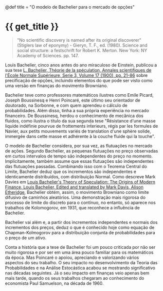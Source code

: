 @def title = "O modelo de Bachelier para o mercado de opções"

# {{ get_title }}

> "No scientific discovery is named after its original discoverer" (Stiglers law of eponymy) - Gieryn, T. F., ed. (1980). Science and social structure: a festschrift for Robert K. Merton. New York: NY Academy of Sciences. pp. 147.

Louis Bachelier, cinco anos antes do ano miraculoso de Einstein, publicou a sua tese [L. Bachelier, Théorie de la spéculation, Annales scientifiques de l'École Normale Supérieure, Serie 3, Volume 17 (1900), pp. 21-86](https://doi.org/10.24033/asens.476) sobre precificação de opções, incluindo elementos do que pode ser visto como uma versão em finanças do movimento Browniano.

Bachelier teve como professores matemáticos ilustres como Emile Picard, Joseph Boussinesq e Henri Poincaré, este último seu orientador de doutorado, na Sorbonne, e com quem aprendeu o cálculo de probabilidades. Além disso, tinha a sua própria experiência no mercado financeiro. De Boussinesq, herdou o conhecimento de mecânica dos fluidos, como ilustra o título da sua segunda tese "Résistance d'une masse liquide indéfinie pourvue de frottements int́erieurs, régis par les formules de Navier, aux petits mouvements variés de translation d'une sphère solide, immergée dans cette masse et adhérente à la couche fluide qui la touche".

O modelo de Bachelier considera, por sua vez, as flutuações no mercado de ações. Segundo Bachelier, as pequenas flutuações no preço observadas em curtos intervalos de tempo são independentes do preço no momento. Implicitamente, também assume que essas flutuações são independentes das flutuações passadas. Combinando isso com o Teorema Central do Limite, Bachelier deduz que os incrementos são independentes e identicamente distribuídos, com distribuição Normal. Como descreve Mark Davies em  [Louis Bachelier's Theory of Speculation: The Origins of Modern Finance, Louis Bachelier, Edited and translated by Mark Davis, Alison Etheridge](https://www.jstor.org/stable/j.ctt7scn4), Bachelier obtém, assim, o movimento Browniano como limite difusivo de caminhos aleatórios. Uma demonstração mais rigorosa do processo de limite do discreto para o contínuo, no entanto, só aparece nos trabalhos de Kolomogorov, em 1931, que reconhece a influência de Bachelier.

Bachelier vai além e, a partir dos incrementos independentes e normais dos incrementos dos preços, deduz o que é conhecido hoje como equação de Chapman-Kolmogorov para a distribuição conjunta de probabilidades para o preço de um ativo.

Conta a história que a tese de Bachelier foi um pouco criticada por não ser muito rigorosa e por ser em uma área pouco familiar para os matemáticos da época. Mas Poincaré o apoiou, apreciando e valorizando vários aspectos do seu trabalho. O seu impacto no desenvolvimento da Teoria das Probabilidades e na Análise Estocástica acabou se mostrando significativo nas décadas seguintes. Já o seu impacto em finanças veio apenas bem mais tarde, quando os seus trabalhos chegaram ao conhecimento do economista Paul Samuelson, na década de 1960.
